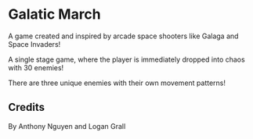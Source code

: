 # Galatic March
A game created and inspired by arcade space shooters like Galaga and Space Invaders!

A single stage game, where the player is immediately dropped into chaos with 30 enemies!

There are three unique enemies with their own movement patterns!


## Credits

By Anthony Nguyen and Logan Grall
